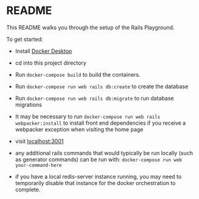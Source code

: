 # README

This README walks you through the setup of the Rails Playground.

To get started:

* Install [Docker Desktop](https://www.docker.com/products/docker-desktop)

* cd into this project directory

* Run ```docker-compose build``` to build the containers.

* Run ```docker-compose run web rails db:create``` to create the database

* Run ```docker-compose run web rails db:migrate``` to run database migrations

* It may be necessary to run ```docker-compose run web rails webpacker:install``` to install front end dependencies if you receive a webpacker exception when visiting the home page

* visit [localhost:3001](localhost:3001)

* any additional rails commands that would typically be run locally (such as generator commands) can be run with: ```docker-compose run web your-command-here```

* if you have a local redis-server instance running, you may need to temporarily disable that instance for the docker orchestration to complete.

